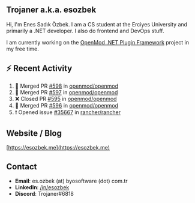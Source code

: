 ##  Trojaner a.k.a. esozbek
Hi, I'm Enes Sadık Özbek. I am a CS student at the Erciyes University and primarily a .NET developer. I also do frontend and DevOps stuff.

I am currently working on the [OpenMod .NET Plugin Framework](https://github.com/openmod/openmod) project in my free time. 

## :zap: Recent Activity

<!--START_SECTION:activity-->
1. 🎉 Merged PR [#598](https://github.com/openmod/openmod/pull/598) in [openmod/openmod](https://github.com/openmod/openmod)
2. 🎉 Merged PR [#597](https://github.com/openmod/openmod/pull/597) in [openmod/openmod](https://github.com/openmod/openmod)
3. ❌ Closed PR [#595](https://github.com/openmod/openmod/pull/595) in [openmod/openmod](https://github.com/openmod/openmod)
4. 🎉 Merged PR [#596](https://github.com/openmod/openmod/pull/596) in [openmod/openmod](https://github.com/openmod/openmod)
5. ❗️ Opened issue [#35667](https://github.com/rancher/rancher/issues/35667) in [rancher/rancher](https://github.com/rancher/rancher)
<!--END_SECTION:activity-->

## Website / Blog
[https://esozbek.me](https://esozbek.me)

## Contact
- **Email**: es.ozbek (at) byosoftware (dot) com.tr
- **LinkedIn**: [/in/esozbek](https://linkedin.com/in/esozbek)
- **Discord**: Trojaner#6818
